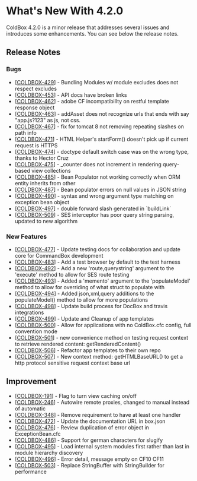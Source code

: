 # What's New With 4.2.0

ColdBox 4.2.0 is a minor release that addresses several issues and introduces some enhancements.  You can see below the release notes.


## Release Notes
            

### Bugs

<ul>
<li>[<a href='https://ortussolutions.atlassian.net/browse/COLDBOX-429'>COLDBOX-429</a>] -         Bundling Modules w/ module excludes does not respect excludes
</li>
<li>[<a href='https://ortussolutions.atlassian.net/browse/COLDBOX-453'>COLDBOX-453</a>] -         API docs have broken links
</li>
<li>[<a href='https://ortussolutions.atlassian.net/browse/COLDBOX-462'>COLDBOX-462</a>] -         adobe CF incompatibillty on restful template response object
</li>
<li>[<a href='https://ortussolutions.atlassian.net/browse/COLDBOX-463'>COLDBOX-463</a>] -         addAsset does not recognize urls that ends with say &quot;app.js?123&quot; as js, not css.
</li>
<li>[<a href='https://ortussolutions.atlassian.net/browse/COLDBOX-467'>COLDBOX-467</a>] -         fix for tomcat 8 not removing repeating slashes on path info
</li>
<li>[<a href='https://ortussolutions.atlassian.net/browse/COLDBOX-471'>COLDBOX-471</a>] -         HTML Helper&#39;s startForm() doesn&#39;t pick up if current request is HTTPS
</li>
<li>[<a href='https://ortussolutions.atlassian.net/browse/COLDBOX-474'>COLDBOX-474</a>] -         doctype default switch case was on the wrong type, thanks to Hector Cruz
</li>
<li>[<a href='https://ortussolutions.atlassian.net/browse/COLDBOX-475'>COLDBOX-475</a>] -         _counter does not increment in rendering query-based view collections
</li>
<li>[<a href='https://ortussolutions.atlassian.net/browse/COLDBOX-485'>COLDBOX-485</a>] -         Bean Populator not working correctly when ORM entity inherits from other
</li>
<li>[<a href='https://ortussolutions.atlassian.net/browse/COLDBOX-487'>COLDBOX-487</a>] -         Bean populator errors on null values in JSON string
</li>
<li>[<a href='https://ortussolutions.atlassian.net/browse/COLDBOX-490'>COLDBOX-490</a>] -          syntax and wrong argument type matching on exception bean object
</li>
<li>[<a href='https://ortussolutions.atlassian.net/browse/COLDBOX-497'>COLDBOX-497</a>] -         double forward slash generated in `buildLink`
</li>
<li>[<a href='https://ortussolutions.atlassian.net/browse/COLDBOX-509'>COLDBOX-509</a>] -         SES interceptor has poor query string parsing, updated to new algorithm
</li>
</ul>
            
### New Features
<ul>
<li>[<a href='https://ortussolutions.atlassian.net/browse/COLDBOX-477'>COLDBOX-477</a>] -         Update testing docs for collaboration and update core for CommandBox development
</li>
<li>[<a href='https://ortussolutions.atlassian.net/browse/COLDBOX-483'>COLDBOX-483</a>] -         Add a test browser by default to the test harness
</li>
<li>[<a href='https://ortussolutions.atlassian.net/browse/COLDBOX-492'>COLDBOX-492</a>] -         Add a new &#39;route,querystring&#39; argument to the &#39;execute&#39; method to allow for SES route testing
</li>
<li>[<a href='https://ortussolutions.atlassian.net/browse/COLDBOX-493'>COLDBOX-493</a>] -         Added a &#39;memento&#39; argument to the &#39;populateModel&#39; method to allow for overriding of what struct to populate with
</li>
<li>[<a href='https://ortussolutions.atlassian.net/browse/COLDBOX-494'>COLDBOX-494</a>] -         Added json,xml,query additions to the populateModel() method to allow for more populations
</li>
<li>[<a href='https://ortussolutions.atlassian.net/browse/COLDBOX-498'>COLDBOX-498</a>] -         Update build process for DocBox and travis integrations
</li>
<li>[<a href='https://ortussolutions.atlassian.net/browse/COLDBOX-499'>COLDBOX-499</a>] -         Update and Cleanup of app templates
</li>
<li>[<a href='https://ortussolutions.atlassian.net/browse/COLDBOX-500'>COLDBOX-500</a>] -         Allow for applications with no ColdBox.cfc config, full convention mode
</li>
<li>[<a href='https://ortussolutions.atlassian.net/browse/COLDBOX-501'>COLDBOX-501</a>] -         new convenience method on testing request context to retrieve rendered content: getRenderedContent()
</li>
<li>[<a href='https://ortussolutions.atlassian.net/browse/COLDBOX-506'>COLDBOX-506</a>] -         Refactor app templates to their own repo
</li>
<li>[<a href='https://ortussolutions.atlassian.net/browse/COLDBOX-507'>COLDBOX-507</a>] -         New context method: getHTMLBaseURL() to get a http protocol sensitive request context base url
</li>
</ul>
        
<h2>        Improvement
</h2>
<ul>
<li>[<a href='https://ortussolutions.atlassian.net/browse/COLDBOX-191'>COLDBOX-191</a>] -         Flag to turn view caching on/off
</li>
<li>[<a href='https://ortussolutions.atlassian.net/browse/COLDBOX-246'>COLDBOX-246</a>] -         Autowire remote proxies, changed to manual instead of automatic
</li>
<li>[<a href='https://ortussolutions.atlassian.net/browse/COLDBOX-348'>COLDBOX-348</a>] -         Remove requirement to have at least one handler
</li>
<li>[<a href='https://ortussolutions.atlassian.net/browse/COLDBOX-472'>COLDBOX-472</a>] -         Update the documentation URL in box.json
</li>
<li>[<a href='https://ortussolutions.atlassian.net/browse/COLDBOX-476'>COLDBOX-476</a>] -         Review duplication of error object in ExceptionBean.cfc
</li>
<li>[<a href='https://ortussolutions.atlassian.net/browse/COLDBOX-486'>COLDBOX-486</a>] -         Support for german characters for slugify
</li>
<li>[<a href='https://ortussolutions.atlassian.net/browse/COLDBOX-495'>COLDBOX-495</a>] -         Load internal system modules first rather than last in module hierarchy discovery
</li>
<li>[<a href='https://ortussolutions.atlassian.net/browse/COLDBOX-496'>COLDBOX-496</a>] -         Error detail, message empty on CF10 CF11
</li>
<li>[<a href='https://ortussolutions.atlassian.net/browse/COLDBOX-503'>COLDBOX-503</a>] -         Replace StringBuffer with StringBuilder for performance
</li>
</ul>
                                        

